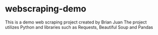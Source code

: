 # webscraping-demo
This is a demo web scraping project created by Brian Juan
The project utilizes Python and libraries such as Requests, Beautiful Soup and Pandas
